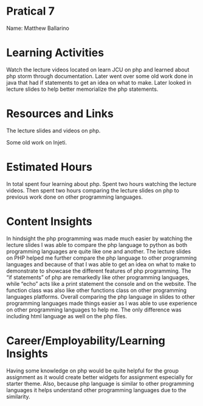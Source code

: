# Pratical 7
Name: Matthew Ballarino

# Learning Activities
Watch the lecture videos located on learn JCU on php and learned about php storm through documentation. Later went over some old work done in java that had if statements to get an idea on what to make. Later looked in lecture slides to help better memorialize the php statements.     

# Resources and Links 
The lecture slides and videos on php.

Some old work on Injeti. 

# Estimated Hours

In total spent four learning about php. Spent two hours watching the lecture videos. Then spent two hours comparing the lecture slides on php to previous work done on other programming languages.      

# Content Insights
In hindsight the php programming was made much easier by watching the lecture slides I was able to compare the php language to python as both programming languages are quite like one and another. The lecture slides on PHP helped me further compare the php language to other programming languages and because of that I was able to get an idea on what to make to demonstrate to showcase the different features of php programming. The “if statements” of php are remarkedly like other programming languages, while “echo” acts like a print statement the console and on the website. The function class was also like other functions class on other programming languages platforms. Overall comparing the php language in slides to other programming languages made things easier as I was able to use experience on other programming languages to help me. The only difference was including html language as well on the php files. 

# Career/Employability/Learning Insights
Having some knowledge on php would be quite helpful for the group assignment as it would create better widgets for assignment especially for starter theme. Also, because php language is similar to other programming languages it helps understand other programming languages due to the similarity. 